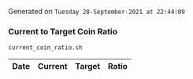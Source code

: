 Generated on `Tuesday 28-September-2021 at 22:44:09`

### Current to Target Coin Ratio
`current_coin_ratio.sh`

Date|Current|Target|Ratio
---|---|---|---
